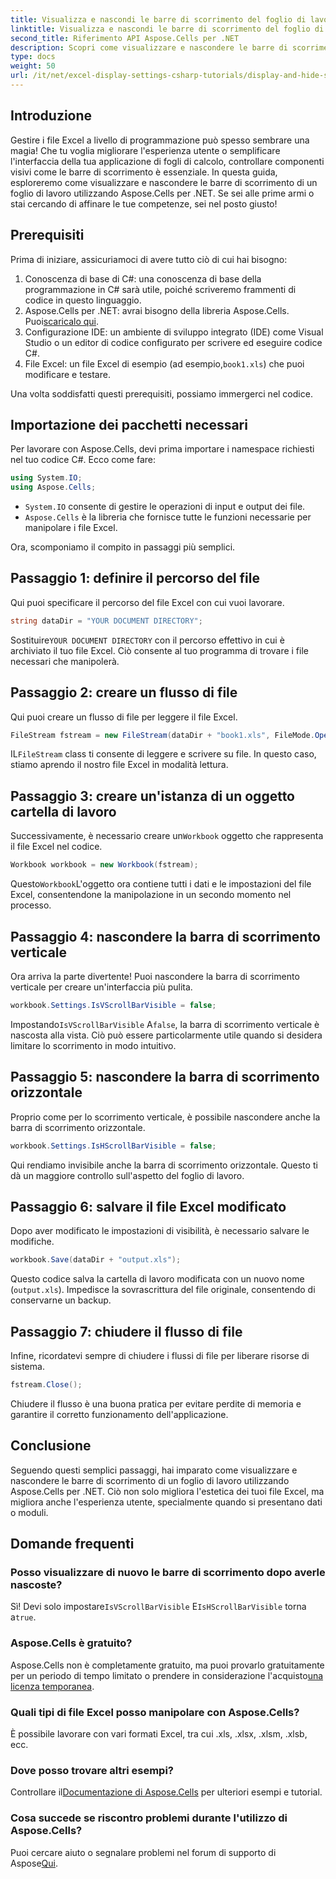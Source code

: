 ```yaml
---
title: Visualizza e nascondi le barre di scorrimento del foglio di lavoro
linktitle: Visualizza e nascondi le barre di scorrimento del foglio di lavoro
second_title: Riferimento API Aspose.Cells per .NET
description: Scopri come visualizzare e nascondere le barre di scorrimento nei fogli di lavoro Excel utilizzando Aspose.Cells per .NET con questo tutorial dettagliato e facile da seguire.
type: docs
weight: 50
url: /it/net/excel-display-settings-csharp-tutorials/display-and-hide-scroll-bars-of-worksheet/
---
```

## Introduzione

Gestire i file Excel a livello di programmazione può spesso sembrare una magia! Che tu voglia migliorare l'esperienza utente o semplificare l'interfaccia della tua applicazione di fogli di calcolo, controllare componenti visivi come le barre di scorrimento è essenziale. In questa guida, esploreremo come visualizzare e nascondere le barre di scorrimento di un foglio di lavoro utilizzando Aspose.Cells per .NET. Se sei alle prime armi o stai cercando di affinare le tue competenze, sei nel posto giusto!

## Prerequisiti

Prima di iniziare, assicuriamoci di avere tutto ciò di cui hai bisogno:

1. Conoscenza di base di C#: una conoscenza di base della programmazione in C# sarà utile, poiché scriveremo frammenti di codice in questo linguaggio.
2.  Aspose.Cells per .NET: avrai bisogno della libreria Aspose.Cells. Puoi[scaricalo qui](https://releases.aspose.com/cells/net/).
3. Configurazione IDE: un ambiente di sviluppo integrato (IDE) come Visual Studio o un editor di codice configurato per scrivere ed eseguire codice C#.
4.  File Excel: un file Excel di esempio (ad esempio,`book1.xls`) che puoi modificare e testare.

Una volta soddisfatti questi prerequisiti, possiamo immergerci nel codice.

## Importazione dei pacchetti necessari

Per lavorare con Aspose.Cells, devi prima importare i namespace richiesti nel tuo codice C#. Ecco come fare:

```csharp
using System.IO;
using Aspose.Cells;
```

- `System.IO` consente di gestire le operazioni di input e output dei file.
- `Aspose.Cells` è la libreria che fornisce tutte le funzioni necessarie per manipolare i file Excel.

Ora, scomponiamo il compito in passaggi più semplici.

## Passaggio 1: definire il percorso del file

Qui puoi specificare il percorso del file Excel con cui vuoi lavorare.


```csharp
string dataDir = "YOUR DOCUMENT DIRECTORY";
```
  
 Sostituire`YOUR DOCUMENT DIRECTORY` con il percorso effettivo in cui è archiviato il tuo file Excel. Ciò consente al tuo programma di trovare i file necessari che manipolerà.

## Passaggio 2: creare un flusso di file

Qui puoi creare un flusso di file per leggere il file Excel.


```csharp
FileStream fstream = new FileStream(dataDir + "book1.xls", FileMode.Open);
```
  
 IL`FileStream` class ti consente di leggere e scrivere su file. In questo caso, stiamo aprendo il nostro file Excel in modalità lettura.

## Passaggio 3: creare un'istanza di un oggetto cartella di lavoro

 Successivamente, è necessario creare un`Workbook` oggetto che rappresenta il file Excel nel codice.


```csharp
Workbook workbook = new Workbook(fstream);
```
  
 Questo`Workbook`L'oggetto ora contiene tutti i dati e le impostazioni del file Excel, consentendone la manipolazione in un secondo momento nel processo.

## Passaggio 4: nascondere la barra di scorrimento verticale

Ora arriva la parte divertente! Puoi nascondere la barra di scorrimento verticale per creare un'interfaccia più pulita.


```csharp
workbook.Settings.IsVScrollBarVisible = false;
```
  
 Impostando`IsVScrollBarVisible` A`false`, la barra di scorrimento verticale è nascosta alla vista. Ciò può essere particolarmente utile quando si desidera limitare lo scorrimento in modo intuitivo.

## Passaggio 5: nascondere la barra di scorrimento orizzontale

Proprio come per lo scorrimento verticale, è possibile nascondere anche la barra di scorrimento orizzontale.


```csharp
workbook.Settings.IsHScrollBarVisible = false;
```
  
Qui rendiamo invisibile anche la barra di scorrimento orizzontale. Questo ti dà un maggiore controllo sull'aspetto del foglio di lavoro.

## Passaggio 6: salvare il file Excel modificato

Dopo aver modificato le impostazioni di visibilità, è necessario salvare le modifiche. 


```csharp
workbook.Save(dataDir + "output.xls");
```
  
Questo codice salva la cartella di lavoro modificata con un nuovo nome (`output.xls`). Impedisce la sovrascrittura del file originale, consentendo di conservarne un backup.

## Passaggio 7: chiudere il flusso di file

Infine, ricordatevi sempre di chiudere i flussi di file per liberare risorse di sistema.


```csharp
fstream.Close();
```
  
Chiudere il flusso è una buona pratica per evitare perdite di memoria e garantire il corretto funzionamento dell'applicazione.

## Conclusione

Seguendo questi semplici passaggi, hai imparato come visualizzare e nascondere le barre di scorrimento di un foglio di lavoro utilizzando Aspose.Cells per .NET. Ciò non solo migliora l'estetica dei tuoi file Excel, ma migliora anche l'esperienza utente, specialmente quando si presentano dati o moduli. 

## Domande frequenti

### Posso visualizzare di nuovo le barre di scorrimento dopo averle nascoste?  
 Sì! Devi solo impostare`IsVScrollBarVisible` E`IsHScrollBarVisible` torna a`true`.

### Aspose.Cells è gratuito?  
 Aspose.Cells non è completamente gratuito, ma puoi provarlo gratuitamente per un periodo di tempo limitato o prendere in considerazione l'acquisto[una licenza temporanea](https://purchase.aspose.com/temporary-license/).

### Quali tipi di file Excel posso manipolare con Aspose.Cells?  
È possibile lavorare con vari formati Excel, tra cui .xls, .xlsx, .xlsm, .xlsb, ecc.

### Dove posso trovare altri esempi?  
 Controllare il[Documentazione di Aspose.Cells](https://reference.aspose.com/cells/net/) per ulteriori esempi e tutorial.

### Cosa succede se riscontro problemi durante l'utilizzo di Aspose.Cells?  
 Puoi cercare aiuto o segnalare problemi nel forum di supporto di Aspose[Qui](https://forum.aspose.com/c/cells/9).